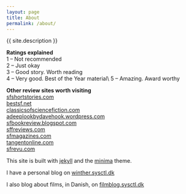 ```yaml
---
layout: page
title: About
permalink: /about/
---
```


{{ site.description }}

**Ratings explained**\
1 – Not recommended\
2 – Just okay\
3 – Good story. Worth reading\
4 – Very good. Best of the Year material\\
5 – Amazing. Award worthy

**Other review sites worth visiting**\
[sfshortstories.com](https://sfshortstories.com/)\
[bestsf.net](http://bestsf.net/)\
[classicsofsciencefiction.com](https://classicsofsciencefiction.com/)\
[adeeplookbydavehook.wordpress.com](https://adeeplookbydavehook.wordpress.com/)\
[sfbookreview.blogspot.com](https://sfbookreview.blogspot.com/)\
[sffreviews.com](https://sffreviews.com/)\
[sfmagazines.com](https://sfmagazines.com/)\
[tangentonline.com](https://tangentonline.com/)\
[sfrevu.com](http://sfrevu.com/)

This site is built with [jekyll](https://github.com/jekyll/jekyll) and the [minima](https://github.com/jekyll/minima) theme.

I have a personal blog on [winther.sysctl.dk](https://winther.sysctl.dk)

I also blog about films, in Danish, on [filmblog.sysctl.dk](https://filmblog.sysctl.dk)
